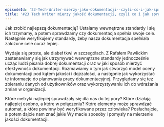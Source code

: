 ```yaml
---
episodeId: '23-Tech-Writer-mierzy-jako-dokumentacji--czyli-co-i-jak-sprawdza-emralt'
title: '#23 Tech Writer mierzy jakość dokumentacji, czyli co i jak sprawdzać'
---
```


Jak zrobić najlepszą dokumentację? Ustalamy wewnętrzne standardy i się ich
trzymamy, a potem sprawdzamy czy dokumentacja spełnia swoje cele. Następnie
weryfikujemy standardy, żeby nasza dokumentacja spełniała założone cele coraz
lepiej.

Wydaje się proste, ale diabeł tkwi w szczegółach. Z Rafałem Pawlickim
zastanawiamy się jak utrzymywać wewnętrzne standardy jednocześnie ucząc ludzi
pisania dobrej dokumentacji oraz w jaki sposób mierzyć efektywność dokumentacji.
Rozmawiamy o tym jak stworzyć model oceny dokumentacji pod kątem jakości i
dojrzałości, a następnie jak wykorzystać te informacje do planowania pracy
dokumentacyjnej. Przyglądamy się też zbieraniu danych od użytkowników oraz
wykorzystywaniu ich do wdrażania zmian w organizacji.

Które metryki najlepiej sprawdzały się dla nas do tej pory? Które działają
najlepiej osobno, a które w połączeniu? Które elementy może sprawdzać automat, a
które powinny być weryfikowane przez człowieka? Posłuchajcie, a potem dajcie nam
znać jakie Wy macie sposoby i pomysły na mierzenie jakości dokumentacji.
